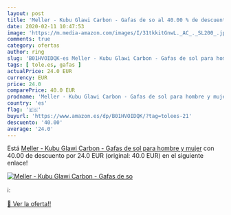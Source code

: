 ```yaml
---
layout: post
title: 'Meller - Kubu Glawi Carbon - Gafas de so al 40.00 % de descuento'
date: 2020-02-11 10:47:53
image: 'https://m.media-amazon.com/images/I/31tkkitGnwL._AC_._SL200_.jpg'
comments: true
category: ofertas
author: ring
slug: 'B01HVOIDQK-es Meller - Kubu Glawi Carbon - Gafas de sol para hombre y mujer'
tags: [ tole.es, gafas ]
actualPrice: 24.0 EUR
currency: EUR
price: 24.0
comparePrice: 40.0 EUR
prodname: 'Meller - Kubu Glawi Carbon - Gafas de sol para hombre y mujer'
country: 'es'
flag: '🇪🇸'
buyurl: 'https://www.amazon.es/dp/B01HVOIDQK/?tag=tolees-21'
descuento: '40.00'
average: '24.0'
---
```


Está [Meller - Kubu Glawi Carbon - Gafas de sol para hombre y mujer](https://www.amazon.es/dp/B01HVOIDQK/?tag=tolees-21) con 40.00 de descuento por 24.0 EUR (original: 40.0 EUR) en el siguiente enlace!

[![Meller - Kubu Glawi Carbon - Gafas de so](https://m.media-amazon.com/images/I/31tkkitGnwL._AC_._SL200_.jpg)](https://www.amazon.es/dp/B01HVOIDQK/?tag=tolees-21)

ℹ️:


[🛒 Ver la oferta!!](https://www.amazon.es/dp/B01HVOIDQK/?tag=tolees-21)
